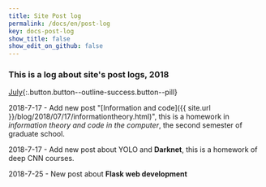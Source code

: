 ```yaml
---
title: Site Post log
permalink: /docs/en/post-log
key: docs-post-log
show_title: false
show_edit_on_github: false
---
```


### This is a log about site's post logs, 2018

[July](#){:.button.button--outline-success.button--pill}

2018-7-17 - Add new post "[Information and code]({{ site.url }}/blog/2018/07/17/informationtheory.html)", this is a homework in *information theory and code in the computer*, the second semester of graduate school.

2018-7-17 - Add new post about YOLO and **Darknet**, this is a homework of deep CNN courses.

2018-7-25 - New post about **Flask web development**
<!--more-->
